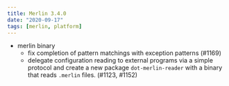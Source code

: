 ```yaml
---
title: Merlin 3.4.0
date: "2020-09-17"
tags: [merlin, platform]
---
```


+ merlin binary
  - fix completion of pattern matchings with exception patterns (#1169)
  - delegate configuration reading to external programs via a simple protocol
  and create a new package `dot-merlin-reader` with a binary that reads
  `.merlin` files. (#1123, #1152)